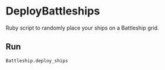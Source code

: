 # DeployBattleships
Ruby script to randomly place your ships on a Battleship grid.

## Run
```
Battleship.deploy_ships
```
